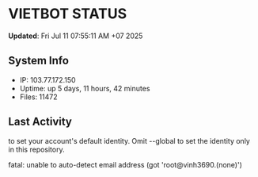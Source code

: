 # VIETBOT STATUS
**Updated**: Fri Jul 11 07:55:11 AM +07 2025

## System Info
- IP: 103.77.172.150
- Uptime: up 5 days, 11 hours, 42 minutes
- Files: 11472

## Last Activity

to set your account's default identity.
Omit --global to set the identity only in this repository.

fatal: unable to auto-detect email address (got 'root@vinh3690.(none)')
